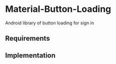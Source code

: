 # Material-Button-Loading
Android library of button loading for sign in

## Requirements

## Implementation
